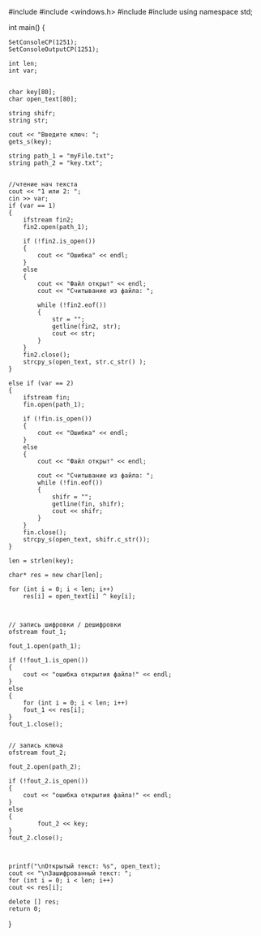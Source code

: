 #include <iostream>
#include <windows.h>
#include <fstream>
#include <string>
using namespace std;


int main() {

	SetConsoleCP(1251);
	SetConsoleOutputCP(1251);

	int len;
	int var;

	
	char key[80];
	char open_text[80];
	
	string shifr;
	string str;
	
	cout << "Введите ключ: ";
	gets_s(key);

	string path_1 = "myFile.txt";
	string path_2 = "key.txt";
	

	//чтение нач текста
	cout << "1 или 2: ";
	cin >> var;
	if (var == 1)
	{
		ifstream fin2;
		fin2.open(path_1);

		if (!fin2.is_open())
		{
			cout << "Ошибка" << endl;
		}
		else
		{
			cout << "Файл открыт" << endl;
			cout << "Считывание из файла: ";
			
			while (!fin2.eof())
			{
				str = "";
				getline(fin2, str);
				cout << str;
			}
		}
		fin2.close();
		strcpy_s(open_text, str.c_str() );
	}

	else if (var == 2)
	{
		ifstream fin;
		fin.open(path_1);

		if (!fin.is_open())
		{
			cout << "Ошибка" << endl;
		}
		else
		{
			cout << "Файл открыт" << endl;
			
			cout << "Считывание из файла: ";
			while (!fin.eof())
			{
				shifr = "";
				getline(fin, shifr);
				cout << shifr;
			}
		}
		fin.close();
		strcpy_s(open_text, shifr.c_str());
	}
	
	len = strlen(key);

	char* res = new char[len];

	for (int i = 0; i < len; i++)
		res[i] = open_text[i] ^ key[i];

	
	
	// запись шифровки / дешифровки
	ofstream fout_1;

	fout_1.open(path_1);

	if (!fout_1.is_open())
	{
		cout << "ошибка открытия файла!" << endl;
	}
	else
	{
		for (int i = 0; i < len; i++)
		fout_1 << res[i];
	}
	fout_1.close();
	
	
	// запись ключа
	ofstream fout_2;

	fout_2.open(path_2);

	if (!fout_2.is_open())
	{
		cout << "ошибка открытия файла!" << endl;
	}
	else
	{
			fout_2 << key;
	}
	fout_2.close();
	 
	

	printf("\nОткрытый текст: %s", open_text);
	cout << "\nЗашифрованный текст: ";
	for (int i = 0; i < len; i++)
	cout << res[i];
	 
	delete [] res;
	return 0;
}
